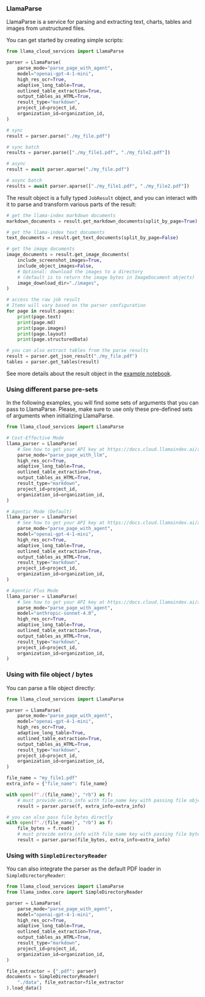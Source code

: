 ### LlamaParse

LlamaParse is a service for parsing and extracting text, charts, tables and images from unstructured files.

You can get started by creating simple scripts:

```python
from llama_cloud_services import LlamaParse

parser = LlamaParse(
    parse_mode="parse_page_with_agent",
    model="openai-gpt-4-1-mini",
    high_res_ocr=True,
    adaptive_long_table=True,
    outlined_table_extraction=True,
    output_tables_as_HTML=True,
    result_type="markdown",
    project_id=project_id,
    organization_id=organization_id,
)

# sync
result = parser.parse("./my_file.pdf")

# sync batch
results = parser.parse(["./my_file1.pdf", "./my_file2.pdf"])

# async
result = await parser.aparse("./my_file.pdf")

# async batch
results = await parser.aparse(["./my_file1.pdf", "./my_file2.pdf"])
```

The result object is a fully typed `JobResult` object, and you can interact with it to parse and transform various parts of the result:

```python
# get the llama-index markdown documents
markdown_documents = result.get_markdown_documents(split_by_page=True)

# get the llama-index text documents
text_documents = result.get_text_documents(split_by_page=False)

# get the image documents
image_documents = result.get_image_documents(
    include_screenshot_images=True,
    include_object_images=False,
    # Optional: download the images to a directory
    # (default is to return the image bytes in ImageDocument objects)
    image_download_dir="./images",
)

# access the raw job result
# Items will vary based on the parser configuration
for page in result.pages:
    print(page.text)
    print(page.md)
    print(page.images)
    print(page.layout)
    print(page.structuredData)

# you can also extract tables from the parse results
result = parser.get_json_result("./my_file.pdf")
tables = parser.get_tables(result)
```

See more details about the result object in the [example notebook](https://github.com/run-llama/llama_cloud_services/blob/main/examples/parse/demo_json_tour.ipynb).

### Using different parse pre-sets

In the following examples, you will find some sets of arguments that you can pass to LlamaParse. Please, make sure to use only these pre-defined sets of arguments when initializing LlamaParse.

```python
from llama_cloud_services import LlamaParse

# Cost-Effective Mode
llama_parser = LlamaParse(
    # See how to get your API key at https://docs.cloud.llamaindex.ai/api_key
    parse_mode="parse_page_with_llm",
    high_res_ocr=True,
    adaptive_long_table=True,
    outlined_table_extraction=True,
    output_tables_as_HTML=True,
    result_type="markdown",
    project_id=project_id,
    organization_id=organization_id,
)

# Agentic Mode (Default)
llama_parser = LlamaParse(
    # See how to get your API key at https://docs.cloud.llamaindex.ai/api_key
    parse_mode="parse_page_with_agent",
    model="openai-gpt-4-1-mini",
    high_res_ocr=True,
    adaptive_long_table=True,
    outlined_table_extraction=True,
    output_tables_as_HTML=True,
    result_type="markdown",
    project_id=project_id,
    organization_id=organization_id,
)

# Agentic Plus Mode
llama_parser = LlamaParse(
    # See how to get your API key at https://docs.cloud.llamaindex.ai/api_key
    parse_mode="parse_page_with_agent",
    model="anthropic-sonnet-4.0",
    high_res_ocr=True,
    adaptive_long_table=True,
    outlined_table_extraction=True,
    output_tables_as_HTML=True,
    result_type="markdown",
    project_id=project_id,
    organization_id=organization_id,
)
```

### Using with file object / bytes

You can parse a file object directly:

```python
from llama_cloud_services import LlamaParse

parser = LlamaParse(
    parse_mode="parse_page_with_agent",
    model="openai-gpt-4-1-mini",
    high_res_ocr=True,
    adaptive_long_table=True,
    outlined_table_extraction=True,
    output_tables_as_HTML=True,
    result_type="markdown",
    project_id=project_id,
    organization_id=organization_id,
)

file_name = "my_file1.pdf"
extra_info = {"file_name": file_name}

with open(f"./{file_name}", "rb") as f:
    # must provide extra_info with file_name key with passing file object
    result = parser.parse(f, extra_info=extra_info)

# you can also pass file bytes directly
with open(f"./{file_name}", "rb") as f:
    file_bytes = f.read()
    # must provide extra_info with file_name key with passing file bytes
    result = parser.parse(file_bytes, extra_info=extra_info)
```

### Using with `SimpleDirectoryReader`

You can also integrate the parser as the default PDF loader in `SimpleDirectoryReader`:

```python
from llama_cloud_services import LlamaParse
from llama_index.core import SimpleDirectoryReader

parser = LlamaParse(
    parse_mode="parse_page_with_agent",
    model="openai-gpt-4-1-mini",
    high_res_ocr=True,
    adaptive_long_table=True,
    outlined_table_extraction=True,
    output_tables_as_HTML=True,
    result_type="markdown",
    project_id=project_id,
    organization_id=organization_id,
)

file_extractor = {".pdf": parser}
documents = SimpleDirectoryReader(
    "./data", file_extractor=file_extractor
).load_data()
```

